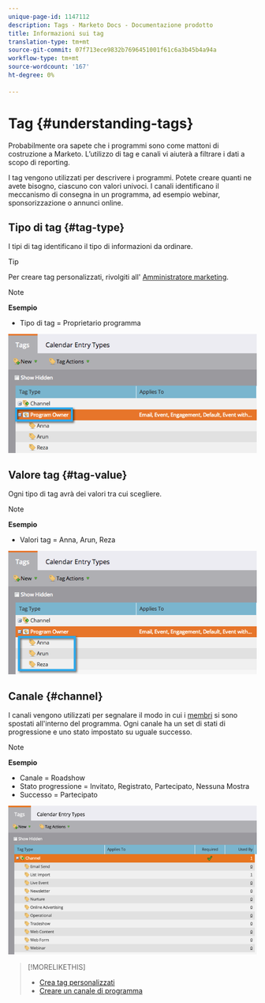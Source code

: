```yaml
---
unique-page-id: 1147112
description: Tags - Marketo Docs - Documentazione prodotto
title: Informazioni sui tag
translation-type: tm+mt
source-git-commit: 07f713ece9832b7696451001f61c6a3b45b4a94a
workflow-type: tm+mt
source-wordcount: '167'
ht-degree: 0%

---
```



# Tag {#understanding-tags}

Probabilmente ora sapete che i programmi sono come mattoni di costruzione a Marketo. L’utilizzo di tag e canali vi aiuterà a filtrare i dati a scopo di reporting.

I tag vengono utilizzati per descrivere i programmi. Potete creare quanti ne avete bisogno, ciascuno con valori univoci. I canali identificano il meccanismo di consegna in un programma, ad esempio webinar, sponsorizzazione o annunci online.

## Tipo di tag {#tag-type}

I tipi di tag identificano il tipo di informazioni da ordinare.

>[!TIP]
>
>Per creare tag personalizzati, rivolgiti all&#39; [Amministratore marketing](/help/marketo/product-docs/administration/tags/create-custom-tags.md).

>[!NOTE]
>
>**Esempio**
>
>* Tipo di tag = Proprietario programma


![](assets/image2014-9-17-15-3a12-3a46.png)

## Valore tag {#tag-value}

Ogni tipo di tag avrà dei valori tra cui scegliere.

>[!NOTE]
>
>**Esempio**
>
>* Valori tag = Anna, Arun, Reza


![](assets/image2014-9-17-15-3a16-3a8.png)

## Canale {#channel}

I canali vengono utilizzati per segnalare il modo in cui i [membri](/help/marketo/product-docs/core-marketo-concepts/programs/creating-programs/understanding-program-membership.md) si sono spostati all&#39;interno del programma. Ogni canale ha un set di stati di progressione e uno stato impostato su uguale successo.

>[!NOTE]
>
>**Esempio**
>
>* Canale = Roadshow
>* Stato progressione = Invitato, Registrato, Partecipato, Nessuna Mostra
>* Successo = Partecipato


![](assets/image2015-2-5-16-3a57-3a59.png)

>[!MORELIKETHIS]
>
>* [Crea tag personalizzati](/help/marketo/product-docs/administration/tags/create-custom-tags.md)
>* [Creare un canale di programma](/help/marketo/product-docs/administration/tags/create-a-program-channel.md)

